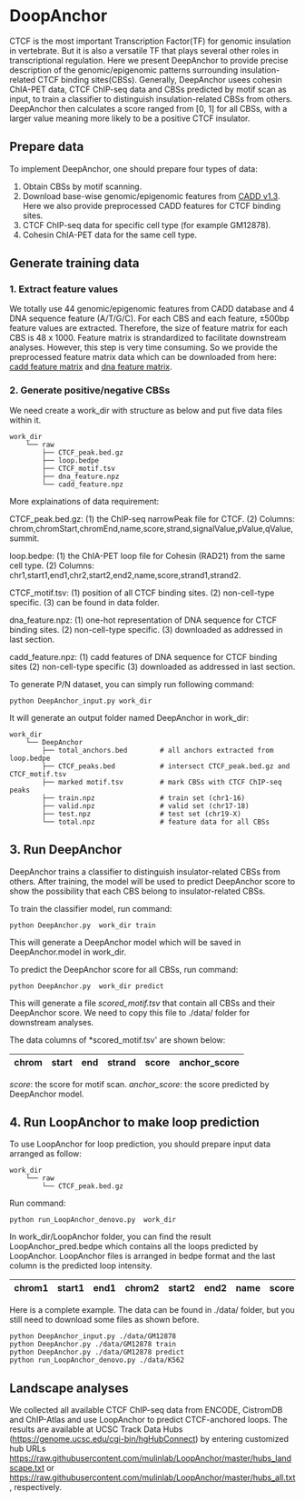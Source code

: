 # DoopAnchor

CTCF is the most important Transcription Factor(TF) for genomic insulation in vertebrate. But it is also a versatile TF that plays several other roles in transcriptional regulation. Here we present DeepAnchor to provide precise description of the genomic/epigenomic patterns surrounding insulation-related CTCF binding sites(CBSs). Generally, DeepAnchor usees cohesin ChIA-PET data, CTCF ChIP-seq data and CBSs predicted by motif scan as input, to train a classifier to distinguish insulation-related CBSs from others. DeepAnchor then calculates a score ranged from [0, 1] for all CBSs, with a larger value meaning more likely to be a positive CTCF insulator.


## Prepare data
To implement DeepAnchor, one should prepare four types of data:
1. Obtain CBSs by motif scanning.
2. Download base-wise genomic/epigenomic features from [CADD v1.3](https://cadd.gs.washington.edu/download). Here we also provide preprocessed CADD features for CTCF binding sites.
3. CTCF ChIP-seq data for specific cell type (for example GM12878).
4. Cohesin ChIA-PET data for the same cell type. 


## Generate training data
### 1. Extract feature values
We totally use 44 genomic/epigenomic features from CADD database and 4 DNA sequence feature (A/T/G/C). For each CBS and each feature, ±500bp feature values are extracted. Therefore, the size of feature matrix for each CBS is 48 x 1000. Feature matrix is strandardized to facilitate downstream analyses. However, this step is very time consuming. So we provide the preprocessed feature matrix data which can be downloaded from here: [cadd feature matrix](http://www.mulinlab.org/LoopAnchor/cadd_feature.npz) and [dna feature matrix](http://www.mulinlab.org/LoopAnchor/dna_feature.npz).

### 2. Generate positive/negative CBSs
We need create a work_dir with structure as below and put five data files within it.
```
work_dir
    └── raw                   
        ├── CTCF_peak.bed.gz              
        ├── loop.bedpe              
        ├── CTCF_motif.tsv
        ├── dna_feature.npz      
        └── cadd_feature.npz
```
More explainations of data requirement:

CTCF_peak.bed.gz: 
    (1) the ChIP-seq narrowPeak file for CTCF.
    (2) Columns: chrom,chromStart,chromEnd,name,score,strand,signalValue,pValue,qValue,summit.

loop.bedpe:
    (1) the ChIA-PET loop file for Cohesin (RAD21) from the same cell type.
    (2) Columns: chr1,start1,end1,chr2,start2,end2,name,score,strand1,strand2.

CTCF_motif.tsv:
    (1) position of all CTCF binding sites.
    (2) non-cell-type specific.
    (3) can be found in data folder.

dna_feature.npz:
    (1) one-hot representation of DNA sequence for CTCF binding sites.
    (2) non-cell-type specific.
    (3) downloaded as addressed in last section.

cadd_feature.npz:
    (1) cadd features of DNA sequence for CTCF binding sites
    (2) non-cell-type specific
    (3) downloaded as addressed in last section.

To generate P/N dataset, you can simply run following command:
```properties
python DeepAnchor_input.py work_dir
```


It will generate an output folder named DeepAnchor in work_dir:
```
work_dir
    └── DeepAnchor  
        ├── total_anchors.bed        # all anchors extracted from loop.bedpe
        ├── CTCF_peaks.bed           # intersect CTCF_peak.bed.gz and CTCF_motif.tsv
        ├── marked motif.tsv         # mark CBSs with CTCF ChIP-seq peaks          
        ├── train.npz                # train set (chr1-16)
        ├── valid.npz                # valid set (chr17-18)
        ├── test.npz                 # test set (chr19-X)                 
        └── total.npz                # feature data for all CBSs
```     


## 3. Run DeepAnchor
DeepAnchor trains a classifier to distinguish insulator-related CBSs from others. After training, the model will be used to predict DeepAnchor score to show the possibility that each CBS belong to insulator-related CBSs. 

To train the classifier model, run command:
```properties
python DeepAnchor.py  work_dir train
```
This will generate a DeepAnchor model which will be saved in DeepAnchor.model in work_dir.

To predict the DeepAnchor score for all CBSs, run command:

```properties
python DeepAnchor.py  work_dir predict
```

This will generate a file *scored_motif.tsv* that contain all CBSs and their DeepAnchor score. We need to copy this file to ./data/ folder for downstream analyses. 

The data columns of *scored_motif.tsv' are shown below:

|chrom|start|end|strand|score|anchor_score|
|-----|-----|---|------|-----|------------|

*score*: the score for motif scan.
*anchor_score*: the score predicted by DeepAnchor model.


## 4. Run LoopAnchor to make loop prediction

To use LoopAnchor for loop prediction, you should prepare input data arranged as follow:

```
work_dir
    └── raw                   
        └── CTCF_peak.bed.gz
```

Run command:
```properties
python run_LoopAnchor_denovo.py  work_dir
```
In work_dir/LoopAnchor folder, you can find the result LoopAnchor_pred.bedpe which contains all the loops predicted by LoopAnchor. LoopAnchor files is arranged in bedpe format and the last column is the predicted loop intensity.

|chrom1|start1|end1|chrom2|start2|end2|name|score|strand1|strand2|LoopAnchor|
|------|------|----|------|------|----|----|-----|-------|-------|----------|



Here is a complete example. The data can be found in ./data/ folder, but you still need to download some files as shown before.
```properties
python DeepAnchor_input.py ./data/GM12878
python DeepAnchor.py ./data/GM12878 train
python DeepAnchor.py ./data/GM12878 predict
python run_LoopAnchor_denovo.py ./data/K562
```


## Landscape analyses
We collected all available CTCF ChIP-seq data from ENCODE, CistromDB and ChIP-Atlas and use LoopAnchor to predict CTCF-anchored loops. The results are available at UCSC Track Data Hubs (https://genome.ucsc.edu/cgi-bin/hgHubConnect) by entering customized hub URLs https://raw.githubusercontent.com/mulinlab/LoopAnchor/master/hubs_landscape.txt or https://raw.githubusercontent.com/mulinlab/LoopAnchor/master/hubs_all.txt, respectively.
